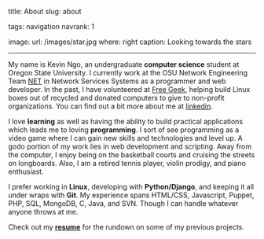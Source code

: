 title: About
slug: about

tags: navigation
navrank: 1

image:
    url: /images/star.jpg
    where: right
    caption: Looking towards the stars

---

My name is Kevin Ngo, an undergraduate **computer science** student at Oregon
State University. I currently work at the OSU Network Engineering Team
[NET][net] in Network Services Systems as a programmer and web developer. In
the past, I have volunteered at [Free Geek][freegeek], helping build Linux
boxes out of recycled and donated computers to give to non-profit
organizations. You can find out a bit more about me at [linkedin][linkedin].

I love **learning** as well as having the ability to build practical
applications which leads me to loving **programming**. I sort of see
programming as a video game where I can gain new skills and technologies and
level up. A godo portion of my work lies in web development and scripting. Away
from the computer, I enjoy being on the basketball courts and cruising the
streets on longboards. Also, I am a retired tennis player, violin prodigy, and
piano enthusiast.

I prefer working in **Linux**, developing with **Python/Django**, and keeping
it all under wraps with **Git**. My experience spans HTML/CSS, Javascript,
Puppet, PHP, SQL, MongoDB, C, Java, and SVN. Though I can handle whatever
anyone throws at me.

Check out my [**resume**](/resume) for the rundown on some of my previous
projects.

[net]:http://oregonstate.edu/net
[freegeek]:http://freegeek.com
[linkedin]:http://www.linkedin.com/pub/kevin-ngo/42/576/b5a
[piano]:http://www.youtube.com/watch?v=bocsXSPMYbU
[tennis]:http://www.facebook.com/video/video.php?v=1065800744763
[reggit]:http://reggit.us
[prestobot]:http://www.reddit.com/r/listentothis/comments/kxtx2/prestobot_20111001_download_link_for_todays/
[lug]:http://lug.oregonstate.edu
[soundcloud]:http://github.com/ngokevin/soundcloud-dl
[netshed]:http://github.com/ngokevin/netshed
[uberj]:http://uberj.com
[thedjpetersen]:http://thedjpetersen.github.com
[youtube-dl]:http://github.com/rg3/youtube-dl
